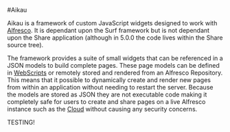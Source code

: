 #Aikau

Aikau is a framework of custom JavaScript widgets designed to work with [Alfresco](http://www.alfresco.com/products/one). It is dependant upon the Surf framework but is not dependant upon the Share application (although in 5.0.0 the code lives within the Share source tree).

The framework provides a suite of small widgets that can be referenced in a JSON models to build complete pages. These page models can be defined in [WebScripts](https://wiki.alfresco.com/wiki/Web_Scripts) or remotely stored and rendered from an Alfresco Repository. This means that it possible to dynamically create and render new pages from within an application without needing to restart the server. Because the models are stored as JSON they are not executable code making it completely safe for users to create and share pages on a live Alfresco instance such as the [Cloud](http://my.alfresco.com) without causing any security concerns.

TESTING!